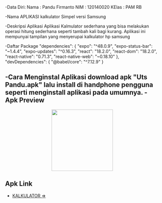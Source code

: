 -Data Diri:
Nama  : Pandu Firmanto
NIM   : 120140020
KElas : PAM RB

-Nama APLIKASI
kalkulator Simpel versi Samsung

-Deskripsi Aplikasi
Aplikasi Kalmulator sederhana yang bisa melakukan operasi hitung sederhana seperti tambah kali bagi kurang. Aplikasi ini mempunyai tampilan yang menyerupai kalkulator hp samsung

-Daftar Package
  "dependencies": {
    "expo": "^48.0.9",
    "expo-status-bar": "~1.4.4",
    "expo-updates": "^0.16.3",
    "react": "18.2.0",
    "react-dom": "18.2.0",
    "react-native": "0.71.3",
    "react-native-web": "~0.18.10"
  },
  "devDependencies": {
    "@babel/core": "^7.12.9"
  }

-Cara Menginstal Aplikasi
download apk "Uts Pandu.apk"
lalu install di handphone pengguna seperti menginstall aplikasi pada umumnya.
-Apk Preview 
---
<p align="center">
    <img width="200px" src=".assets/WhatsApp Image 2023-03-22 at 08.28.38.jpeg">
</p>

## Apk Link
- [KALKULATOR =>](https://github.com/PanduF/UTS-PAM-RB/blob/master/Uts%20Pandu.apk)
